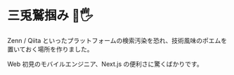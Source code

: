 # 三兎鷲掴み 🐰🖐️

Zenn / Qiita といったプラットフォームの検索汚染を恐れ、技術風味のポエムを置いておく場所を作りました。

Web 初見のモバイルエンジニア、Next.js の便利さに驚くばかりです。
